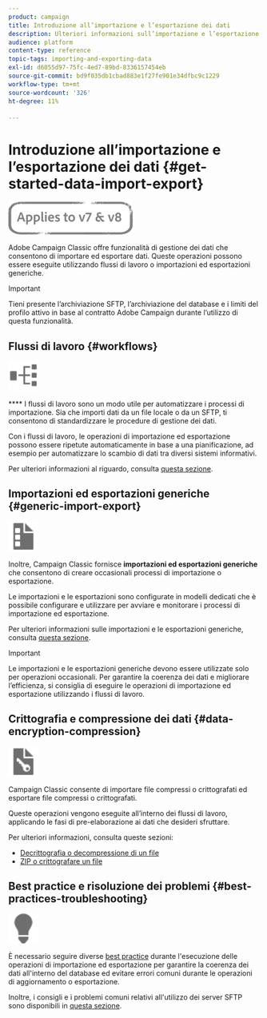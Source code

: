 ```yaml
---
product: campaign
title: Introduzione all’importazione e l’esportazione dei dati
description: Ulteriori informazioni sull’importazione e l’esportazione di dati in Campaign Classic.
audience: platform
content-type: reference
topic-tags: importing-and-exporting-data
exl-id: d6055d97-75fc-4ed7-89bd-8336157454eb
source-git-commit: bd9f035db1cbad883e1f27fe901e34dfbc9c1229
workflow-type: tm+mt
source-wordcount: '326'
ht-degree: 11%

---
```


# Introduzione all’importazione e l’esportazione dei dati {#get-started-data-import-export}

![](../../assets/common.svg)

Adobe Campaign Classic offre funzionalità di gestione dei dati che consentono di importare ed esportare dati. Queste operazioni possono essere eseguite utilizzando flussi di lavoro o importazioni ed esportazioni generiche.

>[!IMPORTANT]
>
>Tieni presente l’archiviazione SFTP, l’archiviazione del database e i limiti del profilo attivo in base al contratto Adobe Campaign durante l’utilizzo di questa funzionalità.

## Flussi di lavoro {#workflows}

<img src="assets/do-not-localize/icon_workflows.svg" width="60px">

**** I flussi di lavoro sono un modo utile per automatizzare i processi di importazione. Sia che importi dati da un file locale o da un SFTP, ti consentono di standardizzare le procedure di gestione dei dati.

Con i flussi di lavoro, le operazioni di importazione ed esportazione possono essere ripetute automaticamente in base a una pianificazione, ad esempio per automatizzare lo scambio di dati tra diversi sistemi informativi.

Per ulteriori informazioni al riguardo, consulta [questa sezione](../../platform/using/import-export-workflows.md).

## Importazioni ed esportazioni generiche {#generic-import-export}

<img src="assets/do-not-localize/icon_templates.svg" width="60px">

Inoltre, Campaign Classic fornisce **importazioni ed esportazioni generiche** che consentono di creare occasionali processi di importazione o esportazione.

Le importazioni e le esportazioni sono configurate in modelli dedicati che è possibile configurare e utilizzare per avviare e monitorare i processi di importazione ed esportazione.

Per ulteriori informazioni sulle importazioni e le esportazioni generiche, consulta [questa sezione](../../platform/using/about-generic-imports-exports.md).

>[!IMPORTANT]
>Le importazioni e le esportazioni generiche devono essere utilizzate solo per operazioni occasionali. Per garantire la coerenza dei dati e migliorare l’efficienza, si consiglia di eseguire le operazioni di importazione ed esportazione utilizzando i flussi di lavoro.

## Crittografia e compressione dei dati {#data-encryption-compression}

<img src="assets/do-not-localize/icon_encrypt.svg" width="60px">

Campaign Classic consente di importare file compressi o crittografati ed esportare file compressi o crittografati.

Queste operazioni vengono eseguite all’interno dei flussi di lavoro, applicando le fasi di pre-elaborazione ai dati che desideri sfruttare.

Per ulteriori informazioni, consulta queste sezioni:

* [Decrittografia o decompressione di un file](../../platform/using/unzip-decrypt.md)
* [ZIP o crittografare un file](../../platform/using/zip-encrypt.md)

## Best practice e risoluzione dei problemi {#best-practices-troubleshooting}

<img src="assets/do-not-localize/icon_bestpractices.svg" width="60px">

È necessario seguire diverse [best practice](../../platform/using/import-export-best-practices.md) durante l&#39;esecuzione delle operazioni di importazione ed esportazione per garantire la coerenza dei dati all&#39;interno del database ed evitare errori comuni durante le operazioni di aggiornamento o esportazione.

Inoltre, i consigli e i problemi comuni relativi all&#39;utilizzo dei server SFTP sono disponibili in [questa sezione](../../platform/using/sftp-server-usage.md).
